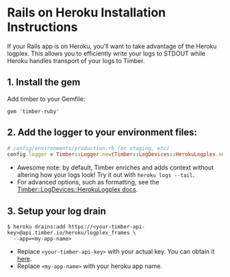 # Rails on Heroku Installation Instructions

If your Rails app is on Heroku, you'll want to take advantage of the Heroku logplex. This allows you to efficiently write your logs to STDOUT while Heroku handles transport of your logs to Timber.

## 1. Install the gem

Add timber to your Gemfile:

```
gem 'timber-ruby'
```

## 2. Add the logger to your environment files:

```ruby
# config/environments/production.rb (or staging, etc)
config.logger = Timber::Logger.new(Timber::LogDevices::HerokuLogplex.new))
```

* Awesome note: by default, Timber enriches and adds context without altering how your logs look! Try it out with `heroku logs --tail`.
* For advanced options, such as formatting, see the [Timber::LogDevices::HerokuLogplex docs](http://www.rubydoc.info/github/timberio/timber-ruby/master/Timber/LogDevices/HerokuLogplex).

## 3. Setup your log drain

```console
$ heroku drains:add https://<your-timber-api-key>@api.timber.io/heroku/logplex_frames \
  --app=<my-app-name>
```

* Replace `<your-timber-api-key>` with your actual key. You can obtain it [here](https://timber.io).
* Replace `<my-app-name>` with your heroku app name.
